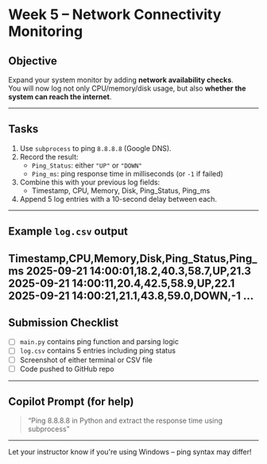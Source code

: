 # Week 5 – Network Connectivity Monitoring

## Objective

Expand your system monitor by adding **network availability checks**.  
You will now log not only CPU/memory/disk usage, but also **whether the system can reach the internet**.

---

## Tasks

1. Use `subprocess` to ping `8.8.8.8` (Google DNS).
2. Record the result:
   - `Ping_Status`: either `"UP"` or `"DOWN"`
   - `Ping_ms`: ping response time in milliseconds (or `-1` if failed)
3. Combine this with your previous log fields:
   - Timestamp, CPU, Memory, Disk, Ping_Status, Ping_ms
4. Append 5 log entries with a 10-second delay between each.

---

## Example `log.csv` output
Timestamp,CPU,Memory,Disk,Ping_Status,Ping_ms
2025-09-21 14:00:01,18.2,40.3,58.7,UP,21.3
2025-09-21 14:00:11,20.4,42.5,58.9,UP,22.1
2025-09-21 14:00:21,21.1,43.8,59.0,DOWN,-1
…
---

## Submission Checklist

- [ ] `main.py` contains ping function and parsing logic  
- [ ] `log.csv` contains 5 entries including ping status  
- [ ] Screenshot of either terminal or CSV file  
- [ ] Code pushed to GitHub repo

---

## Copilot Prompt (for help)

> “Ping 8.8.8.8 in Python and extract the response time using subprocess”

---

Let your instructor know if you're using Windows – ping syntax may differ!
